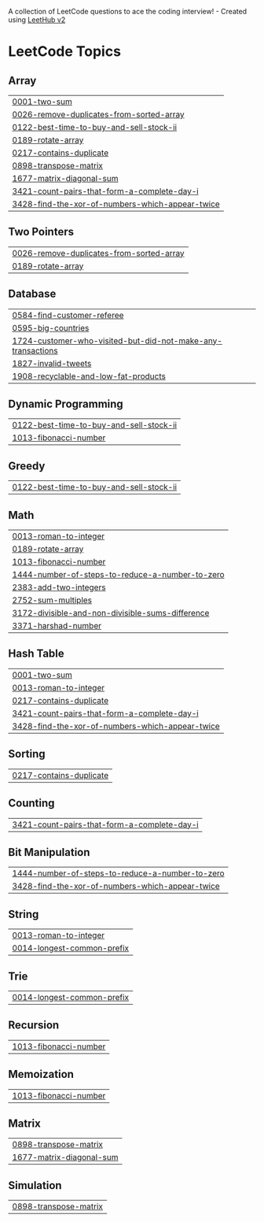 A collection of LeetCode questions to ace the coding interview! - Created using [LeetHub v2](https://github.com/arunbhardwaj/LeetHub-2.0)
<!---LeetCode Topics Start-->
# LeetCode Topics
## Array
|  |
| ------- |
| [0001-two-sum](https://github.com/muralidharan-650/Leetcode24/tree/master/0001-two-sum) |
| [0026-remove-duplicates-from-sorted-array](https://github.com/muralidharan-650/Leetcode24/tree/master/0026-remove-duplicates-from-sorted-array) |
| [0122-best-time-to-buy-and-sell-stock-ii](https://github.com/muralidharan-650/Leetcode24/tree/master/0122-best-time-to-buy-and-sell-stock-ii) |
| [0189-rotate-array](https://github.com/muralidharan-650/Leetcode24/tree/master/0189-rotate-array) |
| [0217-contains-duplicate](https://github.com/muralidharan-650/Leetcode24/tree/master/0217-contains-duplicate) |
| [0898-transpose-matrix](https://github.com/muralidharan-650/Leetcode24/tree/master/0898-transpose-matrix) |
| [1677-matrix-diagonal-sum](https://github.com/muralidharan-650/Leetcode24/tree/master/1677-matrix-diagonal-sum) |
| [3421-count-pairs-that-form-a-complete-day-i](https://github.com/muralidharan-650/Leetcode24/tree/master/3421-count-pairs-that-form-a-complete-day-i) |
| [3428-find-the-xor-of-numbers-which-appear-twice](https://github.com/muralidharan-650/Leetcode24/tree/master/3428-find-the-xor-of-numbers-which-appear-twice) |
## Two Pointers
|  |
| ------- |
| [0026-remove-duplicates-from-sorted-array](https://github.com/muralidharan-650/Leetcode24/tree/master/0026-remove-duplicates-from-sorted-array) |
| [0189-rotate-array](https://github.com/muralidharan-650/Leetcode24/tree/master/0189-rotate-array) |
## Database
|  |
| ------- |
| [0584-find-customer-referee](https://github.com/muralidharan-650/Leetcode24/tree/master/0584-find-customer-referee) |
| [0595-big-countries](https://github.com/muralidharan-650/Leetcode24/tree/master/0595-big-countries) |
| [1724-customer-who-visited-but-did-not-make-any-transactions](https://github.com/muralidharan-650/Leetcode24/tree/master/1724-customer-who-visited-but-did-not-make-any-transactions) |
| [1827-invalid-tweets](https://github.com/muralidharan-650/Leetcode24/tree/master/1827-invalid-tweets) |
| [1908-recyclable-and-low-fat-products](https://github.com/muralidharan-650/Leetcode24/tree/master/1908-recyclable-and-low-fat-products) |
## Dynamic Programming
|  |
| ------- |
| [0122-best-time-to-buy-and-sell-stock-ii](https://github.com/muralidharan-650/Leetcode24/tree/master/0122-best-time-to-buy-and-sell-stock-ii) |
| [1013-fibonacci-number](https://github.com/muralidharan-650/Leetcode24/tree/master/1013-fibonacci-number) |
## Greedy
|  |
| ------- |
| [0122-best-time-to-buy-and-sell-stock-ii](https://github.com/muralidharan-650/Leetcode24/tree/master/0122-best-time-to-buy-and-sell-stock-ii) |
## Math
|  |
| ------- |
| [0013-roman-to-integer](https://github.com/muralidharan-650/Leetcode24/tree/master/0013-roman-to-integer) |
| [0189-rotate-array](https://github.com/muralidharan-650/Leetcode24/tree/master/0189-rotate-array) |
| [1013-fibonacci-number](https://github.com/muralidharan-650/Leetcode24/tree/master/1013-fibonacci-number) |
| [1444-number-of-steps-to-reduce-a-number-to-zero](https://github.com/muralidharan-650/Leetcode24/tree/master/1444-number-of-steps-to-reduce-a-number-to-zero) |
| [2383-add-two-integers](https://github.com/muralidharan-650/Leetcode24/tree/master/2383-add-two-integers) |
| [2752-sum-multiples](https://github.com/muralidharan-650/Leetcode24/tree/master/2752-sum-multiples) |
| [3172-divisible-and-non-divisible-sums-difference](https://github.com/muralidharan-650/Leetcode24/tree/master/3172-divisible-and-non-divisible-sums-difference) |
| [3371-harshad-number](https://github.com/muralidharan-650/Leetcode24/tree/master/3371-harshad-number) |
## Hash Table
|  |
| ------- |
| [0001-two-sum](https://github.com/muralidharan-650/Leetcode24/tree/master/0001-two-sum) |
| [0013-roman-to-integer](https://github.com/muralidharan-650/Leetcode24/tree/master/0013-roman-to-integer) |
| [0217-contains-duplicate](https://github.com/muralidharan-650/Leetcode24/tree/master/0217-contains-duplicate) |
| [3421-count-pairs-that-form-a-complete-day-i](https://github.com/muralidharan-650/Leetcode24/tree/master/3421-count-pairs-that-form-a-complete-day-i) |
| [3428-find-the-xor-of-numbers-which-appear-twice](https://github.com/muralidharan-650/Leetcode24/tree/master/3428-find-the-xor-of-numbers-which-appear-twice) |
## Sorting
|  |
| ------- |
| [0217-contains-duplicate](https://github.com/muralidharan-650/Leetcode24/tree/master/0217-contains-duplicate) |
## Counting
|  |
| ------- |
| [3421-count-pairs-that-form-a-complete-day-i](https://github.com/muralidharan-650/Leetcode24/tree/master/3421-count-pairs-that-form-a-complete-day-i) |
## Bit Manipulation
|  |
| ------- |
| [1444-number-of-steps-to-reduce-a-number-to-zero](https://github.com/muralidharan-650/Leetcode24/tree/master/1444-number-of-steps-to-reduce-a-number-to-zero) |
| [3428-find-the-xor-of-numbers-which-appear-twice](https://github.com/muralidharan-650/Leetcode24/tree/master/3428-find-the-xor-of-numbers-which-appear-twice) |
## String
|  |
| ------- |
| [0013-roman-to-integer](https://github.com/muralidharan-650/Leetcode24/tree/master/0013-roman-to-integer) |
| [0014-longest-common-prefix](https://github.com/muralidharan-650/Leetcode24/tree/master/0014-longest-common-prefix) |
## Trie
|  |
| ------- |
| [0014-longest-common-prefix](https://github.com/muralidharan-650/Leetcode24/tree/master/0014-longest-common-prefix) |
## Recursion
|  |
| ------- |
| [1013-fibonacci-number](https://github.com/muralidharan-650/Leetcode24/tree/master/1013-fibonacci-number) |
## Memoization
|  |
| ------- |
| [1013-fibonacci-number](https://github.com/muralidharan-650/Leetcode24/tree/master/1013-fibonacci-number) |
## Matrix
|  |
| ------- |
| [0898-transpose-matrix](https://github.com/muralidharan-650/Leetcode24/tree/master/0898-transpose-matrix) |
| [1677-matrix-diagonal-sum](https://github.com/muralidharan-650/Leetcode24/tree/master/1677-matrix-diagonal-sum) |
## Simulation
|  |
| ------- |
| [0898-transpose-matrix](https://github.com/muralidharan-650/Leetcode24/tree/master/0898-transpose-matrix) |
<!---LeetCode Topics End-->